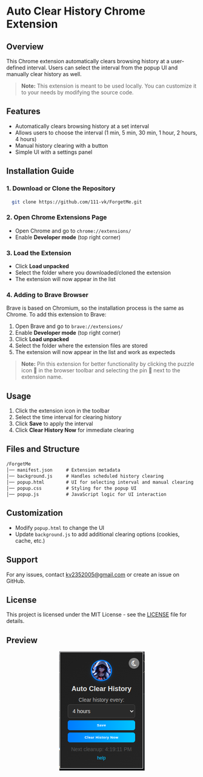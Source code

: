 # Auto Clear History Chrome Extension

## Overview
This Chrome extension automatically clears browsing history at a user-defined interval. Users can select the interval from the popup UI and manually clear history as well.

> **Note:** This extension is meant to be used locally. You can customize it to your needs by modifying the source code.

## Features
- Automatically clears browsing history at a set interval
- Allows users to choose the interval (1 min, 5 min, 30 min, 1 hour, 2 hours, 4 hours)
- Manual history clearing with a button
- Simple UI with a settings panel

## Installation Guide
### 1. Download or Clone the Repository
```sh
  git clone https://github.com/111-vk/ForgetMe.git
```

### 2. Open Chrome Extensions Page
- Open Chrome and go to `chrome://extensions/`
- Enable **Developer mode** (top right corner)

### 3. Load the Extension
- Click **Load unpacked**
- Select the folder where you downloaded/cloned the extension
- The extension will now appear in the list

### 4. Adding to Brave Browser
Brave is based on Chromium, so the installation process is the same as Chrome. To add this extension to Brave:
1. Open Brave and go to `brave://extensions/`
2. Enable **Developer mode** (top right corner)
3. Click **Load unpacked**
4. Select the folder where the extension files are stored
5. The extension will now appear in the list and work as expecteds

>**Note:** Pin this extension for better functionality by clicking the puzzle icon 🔧 in the browser toolbar and selecting the pin 📌 next to the extension name.

## Usage
1. Click the extension icon in the toolbar
2. Select the time interval for clearing history
3. Click **Save** to apply the interval
4. Click **Clear History Now** for immediate clearing

## Files and Structure
```
/ForgetMe
│── manifest.json     # Extension metadata
│── background.js     # Handles scheduled history clearing
│── popup.html        # UI for selecting interval and manual clearing
│── popup.css         # Styling for the popup UI
│── popup.js          # JavaScript logic for UI interaction
```

## Customization
- Modify `popup.html` to change the UI
- Update `background.js` to add additional clearing options (cookies, cache, etc.)

## Support
For any issues, contact [kv2352005@gmail.com](mailto:your-email@example.com) or create an issue on GitHub.




## License
This project is licensed under the MIT License - see the [LICENSE](LICENSE) file for details.



## Preview
<p align="center">
  <img src="src/image.png" alt="Extension Preview">
</p>